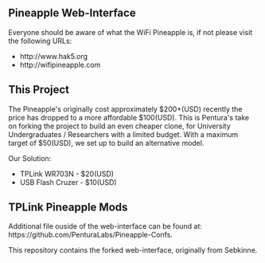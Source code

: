 <h2>Pineapple Web-Interface</h2>
Everyone should be aware of what the WiFi Pineapple is, if not please visit the following URLs:
<ul>
<li>http://www.hak5.org
<li>http://wifipineapple.com
</ul>
<h2>This Project</h2>
The Pineapple's originally cost approximately $200+(USD) recently the price has dropped to a more affordable $100(USD).
This is Pentura's take on forking the project to build an even cheaper clone, for University Undergraduates / Researchers with a limited budget.
With a maximum target of $50(USD), we set up to build an alternative model.

Our Solution:
<ul>
<li>TPLink WR703N - $20(USD)
<li> USB Flash Cruzer - $10(USD)
</ul>
<h2>TPLink Pineapple Mods</h2>
Additional file ouside of the web-interface can be found at: https://github.com/PenturaLabs/Pineapple-Confs.

This repository contains the forked web-interface, originally from Sebkinne.
